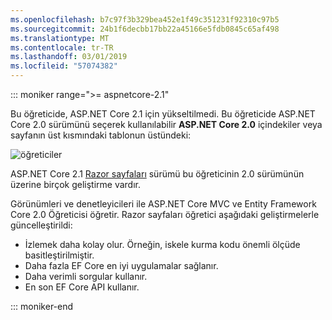 ```yaml
---
ms.openlocfilehash: b7c97f3b329bea452e1f49c351231f92310c97b5
ms.sourcegitcommit: 24b1f6decbb17bb22a45166e5fdb0845c65af498
ms.translationtype: MT
ms.contentlocale: tr-TR
ms.lasthandoff: 03/01/2019
ms.locfileid: "57074382"
---
```

::: moniker range=">= aspnetcore-2.1"

Bu öğreticide, ASP.NET Core 2.1 için yükseltilmedi. Bu öğreticide ASP.NET Core 2.0 sürümünü seçerek kullanılabilir **ASP.NET Core 2.0** içindekiler veya sayfanın üst kısmındaki tablonun üstündeki:

![öğreticiler ](~//data/ef-rp/read-related-data/_static/2.1.png)

ASP.NET Core 2.1 [Razor sayfaları](xref:data/ef-rp/intro) sürümü bu öğreticinin 2.0 sürümünün üzerine birçok geliştirme vardır.

Görünümleri ve denetleyicileri ile ASP.NET Core MVC ve Entity Framework Core 2.0 Öğreticisi öğretir. Razor sayfaları öğretici aşağıdaki geliştirmelerle güncelleştirildi:

* İzlemek daha kolay olur. Örneğin, iskele kurma kodu önemli ölçüde basitleştirilmiştir.
* Daha fazla EF Core en iyi uygulamalar sağlanır.
* Daha verimli sorgular kullanır.
* En son EF Core API kullanır.

::: moniker-end

